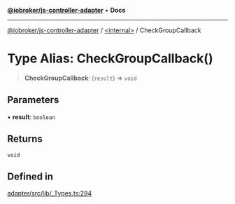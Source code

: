[**@iobroker/js-controller-adapter**](../../README.md) • **Docs**

***

[@iobroker/js-controller-adapter](../../globals.md) / [\<internal\>](../README.md) / CheckGroupCallback

# Type Alias: CheckGroupCallback()

> **CheckGroupCallback**: (`result`) => `void`

## Parameters

• **result**: `boolean`

## Returns

`void`

## Defined in

[adapter/src/lib/\_Types.ts:294](https://github.com/ioBroker/ioBroker.js-controller/blob/99469b9944509b9c64b9a28da6d8dabf17a8ea74/packages/adapter/src/lib/_Types.ts#L294)
